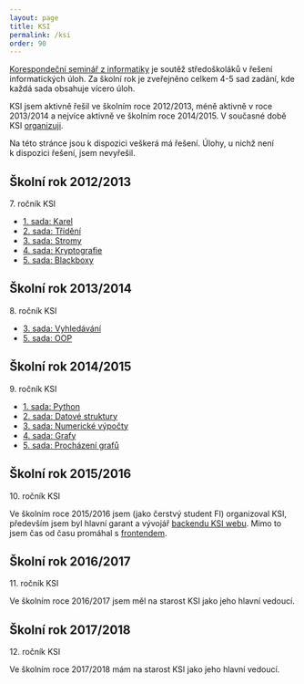 ```yaml
---
layout: page
title: KSI
permalink: /ksi
order: 90
---
```

[Korespondeční seminář z informatiky](http://ksi.fi.muni.cz) je soutěž
středoškoláků v řešení informatických úloh. Za školní rok je zveřejněno
celkem 4-5 sad zadání, kde každá sada obsahuje vícero úloh.

KSI jsem aktivně řešil ve školním roce 2012/2013, méně aktivně v roce
2013/2014 a nejvíce aktivně ve školním roce 2014/2015. V současné době
KSI [organizuji](https://ksi.fi.muni.cz/profil/21).

Na této stránce jsou k dispozici veškerá má řešení. Úlohy, u nichž není
k dispozici řešení, jsem nevyřešil.

## Školní rok 2012/2013

7\. ročník KSI

 * [1. sada: Karel](assets/ksi/2012-1-Karel.zip)
 * [2. sada: Třídění](assets/ksi/2012-2-Trideni.zip)
 * [3. sada: Stromy](assets/ksi/2012-3-Stromy.zip)
 * [4. sada: Kryptografie](assets/ksi/2012-4-Krypt.zip)
 * [5. sada: Blackboxy](assets/ksi/2012-5-Blackbox.zip)

## Školní rok 2013/2014

8\. ročník KSI

 * [3. sada: Vyhledávání](assets/ksi/2013-3-Vyhl.zip)
 * [5. sada: OOP](assets/ksi/2013-5-OOP.zip)

## Školní rok 2014/2015

9\. ročník KSI

 * [1. sada: Python](assets/ksi/2014-1-Python.zip)
 * [2. sada: Datové struktury](assets/ksi/2014-2-Struct.zip)
 * [3. sada: Numerické výpočty](assets/ksi/2014-3-Numer.zip)
 * [4. sada: Grafy](assets/ksi/2014-4-Grafy.zip)
 * [5. sada: Procházení grafů](assets/ksi/2014-5-Prohl.zip)

## Školní rok 2015/2016

10\. ročník KSI

Ve školním roce 2015/2016 jsem (jako čerstvý student FI) organizoval
KSI, především jsem byl hlavní garant a vývojář [backendu KSI
webu](https://github.com/fi-ksi/web-backend). Mimo to jsem čas od času
promáhal s [frontendem](https://github.com/fi-ksi/web-frontend).

## Školní rok 2016/2017

11\. ročník KSI

Ve školním roce 2016/2017 jsem měl na starost KSI jako jeho hlavní vedoucí.

## Školní rok 2017/2018

12\. ročník KSI

Ve školním roce 2017/2018 mám na starost KSI jako jeho hlavní vedoucí.
